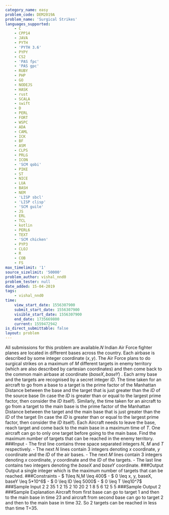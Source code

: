 ```yaml
---
category_name: easy
problem_code: DEM2019A
problem_name: 'Surgical Strikes'
languages_supported:
    - C
    - CPP14
    - JAVA
    - PYTH
    - 'PYTH 3.6'
    - PYPY
    - CS2
    - 'PAS fpc'
    - 'PAS gpc'
    - RUBY
    - PHP
    - GO
    - NODEJS
    - HASK
    - rust
    - SCALA
    - swift
    - D
    - PERL
    - FORT
    - WSPC
    - ADA
    - CAML
    - ICK
    - BF
    - ASM
    - CLPS
    - PRLG
    - ICON
    - 'SCM qobi'
    - PIKE
    - ST
    - NICE
    - LUA
    - BASH
    - NEM
    - 'LISP sbcl'
    - 'LISP clisp'
    - 'SCM guile'
    - JS
    - ERL
    - TCL
    - kotlin
    - PERL6
    - TEXT
    - 'SCM chicken'
    - PYP3
    - CLOJ
    - R
    - COB
    - FS
max_timelimit: '1'
source_sizelimit: '50000'
problem_author: vishal_nnd0
problem_tester: null
date_added: 15-04-2019
tags:
    - vishal_nnd0
time:
    view_start_date: 1556307900
    submit_start_date: 1556307900
    visible_start_date: 1556307900
    end_date: 1735669800
    current: 1559472942
is_direct_submittable: false
layout: problem
---
```

All submissions for this problem are available.$N$ Indian Air Force fighter planes are located in different bases across the country. Each airbase is described by some integer coordinate $(x,y)$. The Air Force plans to do surgical strikes on a maximum of $M$ different targets in enemy territory (which are also described by cartesian coordinates) and then come back to the common main airbase at coordinate $(baseX, baseY)$ . Each army base and the targets are recognised by a secret integer $ID$. The time taken for an aircraft to go from a base to a target is the prime factor of the Manhattan Distance between the base and the target that is just greater than the $ID$ of the source base (In case the $ID$ is greater than or equal to the largest prime factor, then consider the $ID$ itself). Similarly, the time taken for an aircraft to go from a target to the main base is the prime factor of the Manhattan Distance between the target and the main base that is just greater than the $ID$ of the target (In case the $ID$ is greater than or equal to the largest prime factor, then consider the $ID$ itself). Each Aircraft needs to leave the base, reach target and come back to the main base in a maximum time of $T$. One aircraft can go to only one target before going to the main base. Find the maximum number of targets that can be reached in the enemy territory. ###Input - The first line contains three space separated integers $N$, $M$ and $T$ respectively. - The next $N$ lines contain 3 integers denoting $x$ coordinate, $y$ coordinate and the $ID$ of the air bases. - The next $M$ lines contain 3 integers denoting $x$ coordinate, $y$ coordinate and the $ID$ of the targets. - The last line contains two integers denoting the $baseX$ and $baseY$ coordinate. ###Output Output a single integer which is the maximum number of targets that can be reached. ###Constraints - $ 1\\leq N,M \\leq 400$ - $ 0 \\leq x, y, baseX, baseY \\leq 5\*10^6$ - $ 0 \\leq ID \\leq 5000$ - $ 0 \\leq T \\leq10^7$ ###Sample Input 2 2 35 1 2 15 2 10 20 2 1 8 5 6 12 5 5 ###Sample Output 2 ###Sample Explanation Aircraft from first base can go to target 1 and then to the main base in time 23 and aircraft from second base can go to target 2 and then to the main base in time 32. So 2 targets can be reached in less than time T=35.
